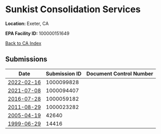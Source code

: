 # Sunkist Consolidation Services

**Location:** Exeter, CA

**EPA Facility ID:** 100000151649

[Back to CA Index](../../index.md)

## Submissions

| Date | Submission ID | Document Control Number |
|------|--------------|-------------------------|
| [2022-02-16](submissions/1000099828.md) | 1000099828 |  |
| [2021-07-08](submissions/1000094407.md) | 1000094407 |  |
| [2016-07-28](submissions/1000059182.md) | 1000059182 |  |
| [2011-08-29](submissions/1000023282.md) | 1000023282 |  |
| [2005-04-19](submissions/42640.md) | 42640 |  |
| [1999-06-29](submissions/14416.md) | 14416 |  |
